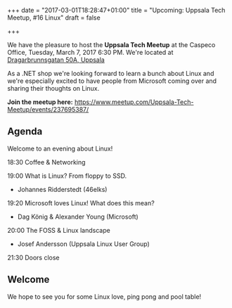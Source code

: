 +++
date = "2017-03-01T18:28:47+01:00"
title = "Upcoming: Uppsala Tech Meetup, #16 Linux"
draft = false

+++



We have the pleasure to host the **Uppsala Tech Meetup** at the Caspeco Office, Tuesday, March 7, 2017
6:30 PM. We're located at [Dragarbrunnsgatan 50A, Uppsala](https://maps.google.com/maps?f=q&hl=en&q=Dragarbrunnsgatan+50A%2C+Uppsala%2C+se)

As a .NET shop we're looking forward to learn a bunch about Linux and we're especially excited to have people from Microsoft coming over and sharing their thoughts on Linux.

**Join the meetup here:** https://www.meetup.com/Uppsala-Tech-Meetup/events/237695387/

## Agenda

Welcome to an evening about Linux!

18:30 
Coffee & Networking

19:00 
What is Linux? From floppy to SSD. 
- Johannes Ridderstedt (46elks)

19:20 
Microsoft loves Linux! What does this mean? 
- Dag König & Alexander Young (Microsoft)

20:00 
The FOSS & Linux landscape 
- Josef Andersson (Uppsala Linux User Group)

21:30 
Doors close


## Welcome
We hope to see you for some Linux love, ping pong and pool table!



